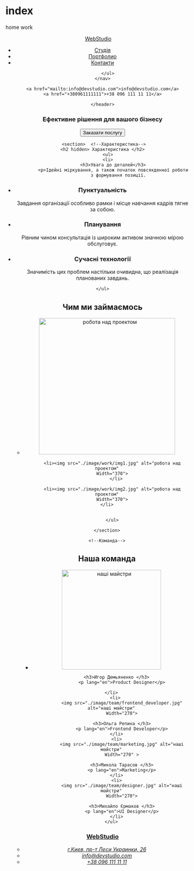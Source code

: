 # index
home work
<!DOCTYPE html>
<html lang="uk">

<head>
    <meta charset="UTF-8">
    <meta http-equiv="X-UA-Compatible" content="IE=edge">
    <meta name="viewport" content="width=device-width, initial-scale=1.0">
    <title>Вебстудія</title>
</head>

<body>
    <!--шапка-->
    <header>
        <nav>
        <a href="" >WebStudio</a>
        <ul>
            <li><a href="">Студія</a> </li>
            <li><a href="">Портфолио</a> </li>
            <li><a href="">Контакти</a> </li>
            
        </ul>
    </nav>

    <a href="mailto:info@devstudio.com">info@devstudio.com</a>
    <a href="+380961111111">+38 096 111 11 11</a>

    </header>

<!--головний контент-->
<main>
    <section>
<h1> Ефективне рішення для вашого бізнесу</h1>
<button type="button">Заказати послугу</button>
     </section>

     <section>  <!--Характеристика-->
    <h2 hidden> Характеристика </h2>
        <ul>
        <li>
            <h3>Увага до деталей</h3>
            <p>Ідейні міркування, а також початок повсякденної роботи
                з формування позиції.
 </p>
        </li>
        <li>
            <h3>Пунктуальність</h3>
            <p>Завдання організації особливо рамки і місце
                 навчання кадрів тягне за собою.
                
 </p>
        </li>
        <li>
            <h3>Планування</h3>
            <p>Рівним чином консультація із широким 
                активом значною мірою обслуговує.
                
 </p>
        </li>
        <li>
            <h3>Сучасні технології</h3>
            <p>Значимість цих проблем настільки очивидна,
                що реалізація планованих завдань.
 </p>
        </li>
    
    </ul>

</section>
    <section>  <!---Наша робота-->
        <h2>Чим ми займаємось</h2>
        <ul>
            <li><img src="./image/work/img_n.jpg" alt="робота над проектом"
        Width="370" >
      </li>
            
        <li><img src="./image/work/img1.jpg" alt="робота над проектом"
        Width="370">
           </li>
        
        <li><img src="./image/work/img2.jpg" alt="робота над проектом"
        Width="370">
    </li>
            
            
        </ul>
        
    </section>

    <!--Команда-->
<section>
    <h2>Наша команда</h2>
    <ul>
        <li>
            <img src="./image/team/product_designer.jpg" alt="наші майстри"
            Width="270">
            
        <h3>Игор Демьяненко </h3>
            <p lang="en">Product Designer</p>
        
    </li>
        <li> 
            <img src="./image/team/frontend_developer.jpg" alt="наші майстри"
            Width="270">
            
            <h3>Ольга Репина </h3>
            <p lang="en">Frontend Developer</p>
        </li>
        <li>
            <img src="./image/team/marketing.jpg" alt="наші майстри"
            Width="270" >
          
            <h3>Микола Тарасов </h3>
            <p lang="en">Marketing</p>
        </li>
        <li>
            <img src="./image/team/designer.jpg" alt="наші майстри"
            Width="270">

            <h3>Михайло Єрмаков </h3>
            <p lang="en">UI Designer</p>
        </li>
    </ul>

</section>
</main>

<!--Підвал-->
<footer>
<section>
     <h3><a href="" >WebStudio</a></h3>
     <address>
        <ul>
        <li>
            <a href="">г.Киев, пр-т Леси Украинки, 26</a>
        </li>
        <li>
            <a href="mailto:info@devstudio.com">info@devstudio.com</a>
        </li>
        <li>
            <a href="+380961111111">+38 096 111 11 11</a>
        </li>
     </ul>
    </address>
     
</section>
 </footer>
</body>

</html>
